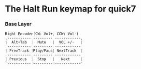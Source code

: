 # The Halt Run keymap for quick7

### Base Layer
```
Right Encoder(CW: Vol+, CCW: Vol-)
,----------- --------- ------------,
|  Alt+Tab  |  Mute   |  VOL +/-   |
 ----------- --------- ------------
| PrevTrack |Play/Paus| NextTrack  |
 ----------- --------- ------------
| Previous  |  Stop   |   Next     |
`----------- --------- ------------'
```
